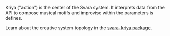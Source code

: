 Kriya ("action") is the center of the Svara system. It interprets data from the API to compose musical motifs and improvise within the parameters is defines.

Learn about the creative system topology in the [svara-kriya package](https://github.com/ryantoddgarza/svara/tree/main/packages/svara-kriya).
